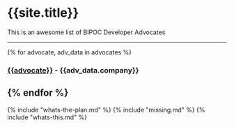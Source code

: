 # {{site.title}}

This is an awesome list of BIPOC Developer Advocates

----
{% for advocate, adv_data in advocates %}
### [{{advocate}}]({{adv_data.website}}) - {{adv_data.company}}
{% endfor %}
----

{% include "whats-the-plan.md" %}
{% include "missing.md" %}
{% include "whats-this.md" %}

